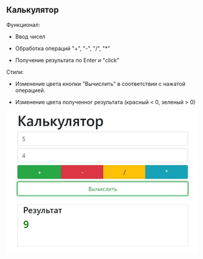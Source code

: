 ## Калькулятор

Функционал: 

- Ввод чисел

- Обработка операций "+", "-", "/", "*"

- Получение результата по Enter и "click"

Стили:

- Изменение цвета кнопки "Вычислить" в соответствии с нажатой операцией.

- Изменение цвета полученног результата (красный < 0, зеленый > 0)

![image info](./img/preview.jpg)